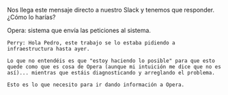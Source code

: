 Nos llega este mensaje directo a nuestro Slack y tenemos que responder. ¿Cómo lo harías?

Opera: sistema que envía las peticiones al sistema.

```text
Perry: Hola Pedro, este trabajo se lo estaba pidiendo a infraestructura hasta ayer.

Lo que no entendéis es que "estoy haciendo lo posible" para que esto quede como que es cosa de Opera (aunque mi intuición me dice que no es así)... mientras que estáis diagnosticando y arreglando el problema.

Esto es lo que necesito para ir dando información a Opera.
```

